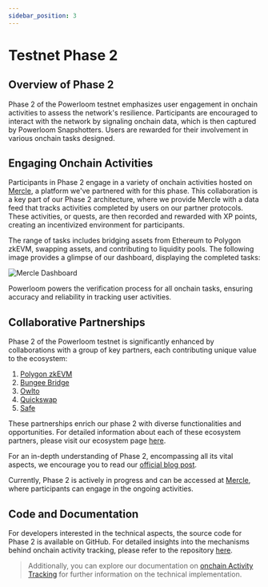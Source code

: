 ```yaml
---
sidebar_position: 3
---
```



# Testnet Phase 2

## Overview of Phase 2
Phase 2 of the Powerloom testnet emphasizes user engagement in onchain activities to assess the network's resilience. Participants are encouraged to interact with the network by signaling onchain data, which is then captured by Powerloom Snapshotters. Users are rewarded for their involvement in various onchain tasks designed.

## Engaging Onchain Activities
Participants in Phase 2 engage in a variety of onchain activities hosted on [Mercle](https://mercle.xyz), a platform we've partnered with for this phase. This collaboration is a key part of our Phase 2 architecture, where we provide Mercle with a data feed that tracks activities completed by users on our partner protocols. These activities, or quests, are then recorded and rewarded with XP points, creating an incentivized environment for participants.

The range of tasks includes bridging assets from Ethereum to Polygon zkEVM, swapping assets, and contributing to liquidity pools. The following image provides a glimpse of our dashboard, displaying the completed tasks:

![Mercle Dashboard](/images/mercle-dashboard.png)

Powerloom powers the verification process for all onchain tasks, ensuring accuracy and reliability in tracking user activities.

## Collaborative Partnerships
Phase 2 of the Powerloom testnet is significantly enhanced by collaborations with a group of key partners, each contributing unique value to the ecosystem:

1. [Polygon zkEVM](https://blog.powerloom.io/powerloom-expands-its-incentivized-testnet-partners-with-polygon/)
2. [Bungee Bridge](https://blog.powerloom.io/bungee-provides-platform-for-powerlooms-first-web3-quest/)
3. [Owlto](https://blog.powerloom.io/owlto-finance-revolutionizing-cross-rollup-transactions-from-eth-to-polygon-zkevm/)
4. [Quickswap](https://blog.powerloom.io/enhance-your-defi-experience-with-quickswap/)
5. [Safe](https://blog.powerloom.io/navigating-web3-start-with-safe-wallet-setup-on-powerlooms-testnet/)

These partnerships enrich our phase 2 with diverse functionalities and opportunities. For detailed information about each of these ecosystem partners, please visit our ecosystem page [here](https://powerloom.io/ecosystem).

For an in-depth understanding of Phase 2, encompassing all its vital aspects, we encourage you to read our [official blog post](https://blog.powerloom.io/dive-into-powerlooms-incentivized-testnet-quests-engage-experience-and-earn/). 

Currently, Phase 2 is actively in progress and can be accessed at [Mercle](https://app.mercle.xyz/powerloom-phase2/events), where participants can engage in the ongoing activities.

## Code and Documentation

For developers interested in the technical aspects, the source code for Phase 2 is available on GitHub. For detailed insights into the mechanisms behind onchain activity tracking, please refer to the repository [here](https://github.com/powerloom/pooler/tree/zkevm_quests).

> Additionally, you can explore our documentation on [onchain Activity Tracking](../build-with-powerloom/use-cases/existing-implementations/activity-tracking/) for further information on the technical implementation.